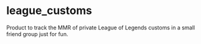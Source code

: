 # league_customs
Product to track the MMR of private League of Legends customs in a small friend group just for fun. 
